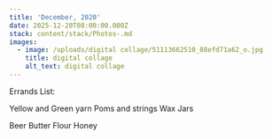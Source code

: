 ```yaml
---
title: 'December, 2020'
date: 2025-12-20T08:00:00.000Z
stack: content/stack/Photos-.md
images:
  - image: /uploads/digital collage/51113662510_88efd71a62_o.jpg
    title: digital collage
    alt_text: digital collage
---
```


Errands List:

Yellow and Green yarn 
Poms and strings 
Wax
Jars

Beer
Butter
Flour 
Honey 
